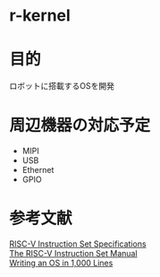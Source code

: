 # r-kernel

# 目的
ロボットに搭載するOSを開発

# 周辺機器の対応予定
- MIPI
- USB
- Ethernet
- GPIO


# 参考文献
[RISC-V Instruction Set Specifications](https://msyksphinz-self.github.io/riscv-isadoc/html/index.html)
</br>
[The RISC-V Instruction Set Manual](https://riscv.org/wp-content/uploads/2017/05/riscv-spec-v2.2.pdf)
</br>
[Writing an OS in 1,000 Lines](https://operating-system-in-1000-lines.vercel.app/ja/welcome)
